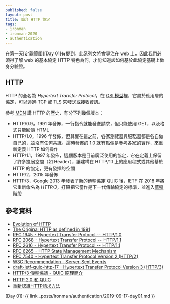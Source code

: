 ```yaml
---
published: false
layout: post
title: 簡介 HTTP 協定
tags:
- ironman
- ironman-2020
- authentication
---
```


在第一天[定義範圍][Day 01]有提到，此系列文將會專注在 web 上，因此我們必須得了解 web 的基本協定 HTTP 特色為何，才能知道該如何基於此協定基礎上做身分驗證。

## HTTP

HTTP 的全名為 *Hypertext Transfer Protocol*，在 [OSI 模型](https://en.wikipedia.org/wiki/OSI_model)裡，它屬於應用層的協定，可以透過 TCP 或 TLS 來發送或接收資訊。

參考 [MDN](https://developer.mozilla.org/en-US/docs/Web/HTTP/Basics_of_HTTP/Evolution_of_HTTP) 講 HTTP 的歷史，有分下列幾個版本：

* HTTP/0.9，1991 年發佈，一行指令就能發送請求，但只能使用 GET，以及格式只能回傳 HTML
* HTTP/1.0，1996 年發佈，但其實在這之前，各家瀏覽器與服務器都是各自做自己的，並沒有任何共識。這時發佈的 1.0 就有點像是參考各家的實作，來重新定義 HTTP 如何操作
* HTTP/1.1，1997 年發佈，這個版本是目前廣泛使用的協定，它在定義上保留了許多擴展空間（如 Header），讓建構在 HTTP/1.1 上的應用程式或其他基於 HTTP 的協定，更有發揮的空間
* HTTP/2，2015 年發佈
* HTTP/3，Google 2013 年發表了新的傳輸協定 QUIC 後，IETF 在 2018 年將它重新命名為 *HTTP/3*，打算把它當作是下一代傳輸協定的標準，並進入[草稿][HTTP/3 draft]階段

## 參考資料

* [Evolution of HTTP](https://medium.com/platform-engineer/evolution-of-http-69cfe6531ba0)
* [The Original HTTP as defined in 1991](https://www.w3.org/Protocols/HTTP/AsImplemented.html)
* [RFC 1945 - Hypertext Transfer Protocol -- HTTP/1.0](https://tools.ietf.org/html/rfc1945)
* [RFC 2068 - Hypertext Transfer Protocol -- HTTP/1.1](https://tools.ietf.org/html/rfc2068)
* [RFC 2616 - Hypertext Transfer Protocol -- HTTP/1.1](https://tools.ietf.org/html/rfc2616)
* [RFC 6265 - HTTP State Management Mechanism](https://tools.ietf.org/html/rfc6265)
* [RFC 7540 - Hypertext Transfer Protocol Version 2 (HTTP/2)](https://tools.ietf.org/html/rfc7540)
* [W3C Recommendation - Server-Sent Events](https://www.w3.org/TR/eventsource/)
* [draft-ietf-quic-http-17 - Hypertext Transfer Protocol Version 3 (HTTP/3)][HTTP/3 draft]
* [HTTP/3 傳輸協議 - QUIC 原理簡介](https://medium.com/@chester.yw.chu/5f8806d6c8cd)
* [HTTP 2.0 和 QUIC](https://www.cnblogs.com/amyzhu/p/8285300.html)
* [重新認識HTTP請求方法](https://openhome.cc/Gossip/Programmer/HttpMethod.html)

[HTTP/3 draft]: https://tools.ietf.org/html/draft-ietf-quic-http-17

[Day 01]: {{ link _posts/ironman/authentication/2019-09-17-day01.md }}
